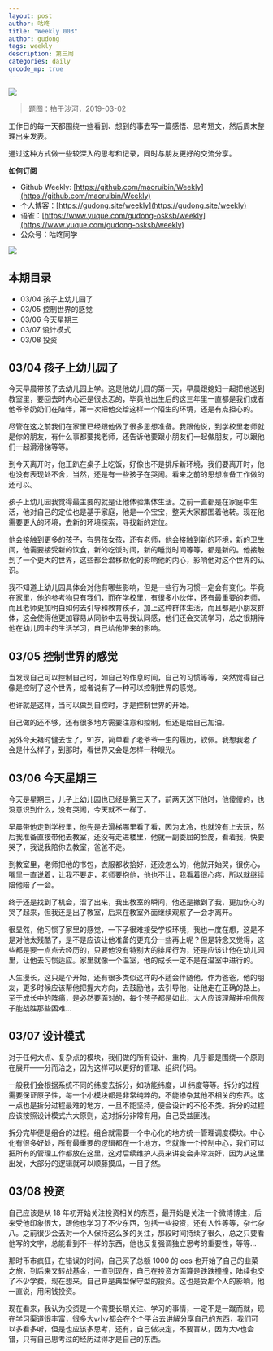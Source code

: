 ```yaml
---
layout: post
author: 咕咚
title: "Weekly 003"
author: gudong
tags: weekly
description: 第三周
categories: daily 
qrcode_mp: true
---
```


![](https://i.loli.net/2019/03/04/5c7d1492ad85e.jpg)

> 题图：拍于沙河，2019-03-02

工作日的每一天都围绕一些看到、想到的事去写一篇感悟、思考短文，然后周末整理出来发表。

通过这种方式做一些较深入的思考和记录，同时与朋友更好的交流分享。

**如何订阅**

- Github Weekly: [https://github.com/maoruibin/Weekly](https://github.com/maoruibin/Weekly)
- 个人博客：[https://gudong.site/weekly](https://gudong.site/weekly)
- 语雀：[https://www.yuque.com/gudong-osksb/weekly](https://www.yuque.com/gudong-osksb/weekly)
- 公众号：咕咚同学

![](https://cdn.jsdelivr.net/gh/maoruibin/assets/pic/2019/mmexport1578533815371.jpg)


## 本期目录

* 03/04 孩子上幼儿园了
* 03/05 控制世界的感觉
* 03/06 今天星期三
* 03/07 设计模式
* 03/08 投资


## 03/04 孩子上幼儿园了
今天早晨带孩子去幼儿园上学。这是他幼儿园的第一天，早晨跟媳妇一起把他送到教室里，要回去时内心还是很忐忑的，毕竟他出生后的这三年里一直都是我们或者他爷爷奶奶们在陪伴，第一次把他交给这样一个陌生的环境，还是有点担心的。

尽管在这之前我们在家里已经跟他做了很多思想准备。我跟他说，到学校里老师就是你的朋友，有什么事都要找老师，还告诉他要跟小朋友们一起做朋友，可以跟他们一起滑滑梯等等。

到今天离开时，他正趴在桌子上吃饭，好像也不是排斥新环境，我们要离开时，他也没有表现处不舍，当然，还是有一些孩子在哭闹。看来之前的思想准备工作做的还可以。

孩子上幼儿园我觉得最主要的就是让他体验集体生活。之前一直都是在家庭中生活，他对自己的定位也是基于家庭，他是一个宝宝，整天大家都围着他转。现在他需要更大的环境，去新的环境探索，寻找新的定位。

他会接触到更多的孩子，有男孩女孩，还有老师，他会接触到新的环境，新的卫生间，他需要接受新的饮食，新的吃饭时间，新的睡觉时间等等，都是新的。他接触到了一个更大的世界，这些都会潜移默化的影响他的内心，影响他对这个世界的认识。

我不知道上幼儿园具体会对他有哪些影响，但是一些行为习惯一定会有变化。毕竟在家里，他的参考物只有我们，而在学校里，有很多小伙伴，还有最重要的老师，而且老师更加明白如何去引导和教育孩子，加上这种群体生活，而且都是小朋友群体，这会使得他更加容易从同龄中去寻找认同感，他们还会交流学习，总之很期待他在幼儿园中的生活学习，自己给他带来的影响。

## 03/05 控制世界的感觉
当发现自己可以控制自己时，如自己的作息时间，自己的习惯等等，突然觉得自己像是控制了这个世界，或者说有了一种可以控制世界的感觉。

也许就是这样，当可以做到自控时，才是控制世界的开始。

自己做的还不够，还有很多地方需要注意和控制，但还是给自己加油。

另外今天褚时健去世了，91岁，简单看了老爷爷一生的履历，钦佩。我想我老了会是什么样子，到那时，看世界又会是怎样一种眼光。


## 03/06 今天星期三
今天是星期三，儿子上幼儿园也已经是第三天了，前两天送下他时，他傻傻的，也没意识到什么，没有哭闹，今天就不一样了。

早晨带他走到学校里，他先是去滑梯哪里看了看，因为太冷，也就没有上去玩，然后我准备直接带他去教室，还没有走进楼里，他就一副委屈的脸庞，看着我，快要哭了，我说我陪你去教室，爸爸不走。

到教室里，老师把他的书包，衣服都收拾好，还没怎么的，他就开始哭，很伤心，嘴里一直说着，让我不要走，老师要抱他，他也不让，我看着很心疼，所以就继续陪他陪了一会。

终于还是找到了机会，溜了出来，我出教室的瞬间，他还是撇到了我，更加伤心的哭了起来，但我还是出了教室，后来在教室外面继续观察了一会才离开。

很显然，他习惯了家里的感觉，一下子很难接受学校环境，我也一度在想，这是不是对他太残酷了，是不是应该让他准备的更充分一些再上呢？但是转念又觉得，这些都是要一点点去经历的，只要他没有特别大的排斥行为，还是应该让他在幼儿园里，让他去习惯适应。家里就像一个温室，他的成长一定不是在温室中进行的。

人生漫长，这只是个开始，还有很多类似这样的不适会伴随他，作为爸爸，他的朋友，更多时候应该帮他把握大方向，去鼓励他，去引导他，让他走在正确的路上。至于成长中的阵痛，是必然要面对的，每个孩子都是如此，大人应该理解并相信孩子能战胜那些困难…

## 03/07 设计模式 

对于任何大点、复杂点的模块，我们做的所有设计、重构，几乎都是围绕一个原则在展开——分而治之，因为这样可以更好的管理、组织代码。

一般我们会根据系统不同的纬度去拆分，如功能纬度，UI 纬度等等。拆分的过程需要保证原子性，每一个小模块都是非常纯粹的，不能掺杂其他不相关的东西。这一点也是拆分过程最难的地方，一旦不能坚持，便会设计的不伦不类。拆分的过程应该按照设计模式六大原则，这对拆分非常有用，自己受益匪浅。

拆分完毕便是组合的过程。组合就需要一个中心化的地方统一管理调度模块。中心化有很多好处，所有最重要的逻辑都在一个地方，它就像一个控制中心，我们可以把所有的管理工作都放在这里，这对后续维护人员来讲变会非常友好，因为从这里出发，大部分的逻辑就可以顺藤摸瓜，一目了然。


## 03/08 投资
自己应该是从 18 年初开始关注投资相关的东西，最开始是关注一个微博博主，后来受他印象很大，跟他也学习了不少东西，包括一些投资，还有人性等等，杂七杂八。之前很少会去对一个人保持这么多的关注，那段时间持续了很久，总之只要看他写的文字，总能看到不一样的东西，他也反复强调独立思考的重要性，等等…

那时币市疯狂，在错误的时间，自己买了总额 1000 的 eos 也开始了自己的韭菜之旅，到后来又转战基金，一直到现在，自己在投资方面算是跌跌撞撞，陆续也交了不少学费，现在想来，自己算是典型保守型的投资。这也是受那个人的影响，他一直说，用闲钱投资。

现在看来，我认为投资是一个需要长期关注、学习的事情，一定不是一蹴而就，现在学习渠道很丰富，很多大v小v都会在个个平台去讲解分享自己的东西，我们可以多看多听，但是也应该多思考，还有，自己做决定，不要盲从，因为大v也会错，只有自己思考过的经历过得才是自己的东西。

